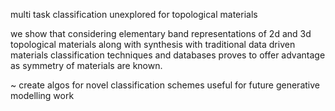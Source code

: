 multi task classification unexplored for topological materials 

we show that considering elementary band representations of 2d and 3d topological materials along with synthesis with traditional data driven materials classification techniques and databases proves to offer advantage as symmetry of materials are known.

~ create algos for novel classification schemes useful for future generative modelling work
